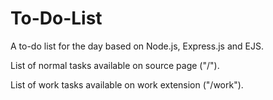 # To-Do-List
A to-do list for the day based on Node.js, Express.js and EJS.

List of normal tasks available on source page ("/").

List of work tasks available on work extension ("/work").
